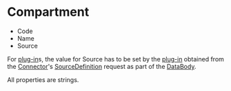 ﻿# Compartment

- Code
- Name
- Source

For [plug-in](/architecture/plug-in.md)s, the value for Source has to be set by the [plug-in](/architecture/plug-in.md) obtained from the [Connector](/architecture/connector.md)'s [SourceDefinition](/specifications/formats/source-definition.md) request as part of the [DataBody](/specifications/formats/data-body.md).

All properties are strings.
